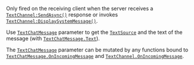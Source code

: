 Only fired on the receiving client when the server receives a
[`TextChannel:SendAsync()`](https://create.roblox.com/docs/reference/engine/classes/TextChannel#SendAsync) response or invokes
[`TextChannel:DisplaySystemMessage()`](https://create.roblox.com/docs/reference/engine/classes/TextChannel#DisplaySystemMessage).

Use [`TextChatMessage`](https://create.roblox.com/docs/reference/engine/classes/TextChatMessage) parameter to get the [`TextSource`](https://create.roblox.com/docs/reference/engine/classes/TextSource) and
the text of the message (with [`TextChatMessage.Text`](https://create.roblox.com/docs/reference/engine/classes/TextChatMessage#Text)).

The [`TextChatMessage`](https://create.roblox.com/docs/reference/engine/classes/TextChatMessage) parameter can be mutated by any functions
bound to [`TextChatMessage.OnIncomingMessage`](https://create.roblox.com/docs/reference/engine/classes/TextChatMessage#OnIncomingMessage) and
[`TextChannel.OnIncomingMessage`](https://create.roblox.com/docs/reference/engine/classes/TextChannel#OnIncomingMessage).